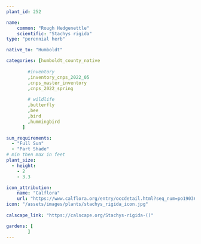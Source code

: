 ```yaml
---
plant_id: 252 

name: 
    common: "Rough Hedgenettle"  
    scientific: "Stachys rigida"   
type: "perennial herb"

native_to: "Humboldt"

categories: [humboldt_county_native
        
        #inventory 
        ,inventory_cnps_2022_05
        ,cnps_master_inventory
        ,cnps_2022_spring
        
        # wildlife
        ,butterfly
        ,bee
        ,bird
        ,hummingbird 
      ]

sun_requirements:
  - "Full Sun"
  - "Part Shade"
# min then max in feet
plant_size:
  - height: 
    - 2 
    - 3.3

icon_attribution: 
    name: "Calflora"
    url: "https://www.calflora.org/entry/occdetail.html?seq_num=po190364"
icon: "/assets/images/plants/stachys_rigida_icon.jpg"
 
calscape_link: "https://calscape.org/Stachys-rigida-()"

gardens: [
        ]
---
```








